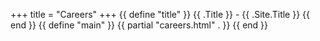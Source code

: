 +++
title = "Careers"
+++
{{ define "title" }}
  {{ .Title }} - {{ .Site.Title }}
{{ end }}
{{ define "main" }}
  {{ partial "careers.html" . }}
{{ end }}
